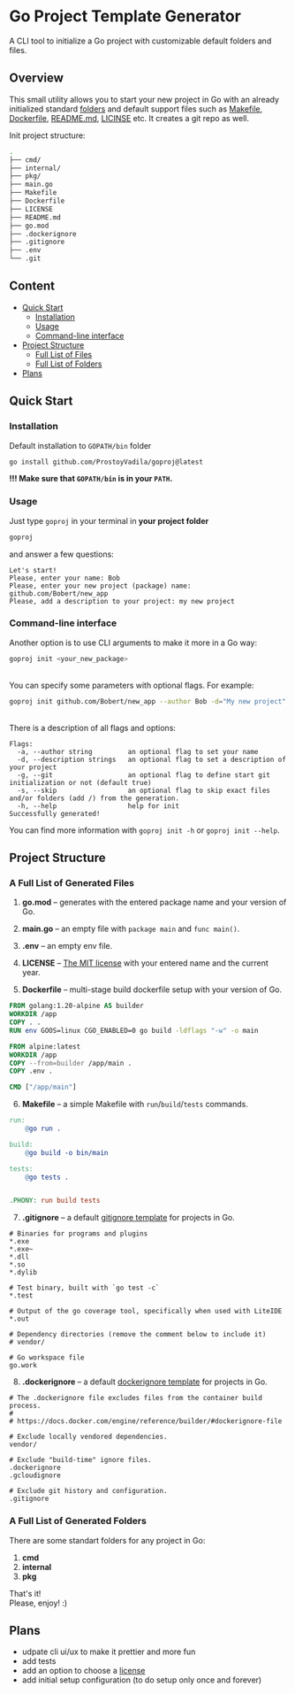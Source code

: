 # Go Project Template Generator

A CLI tool to initialize a Go project with customizable default folders and files.

## Overview

This small utility allows you to start your new project in Go with an already initialized standard [folders](#list-of-generated-folders) and default support files such as [Makefile](#list-of-generated-files), [Dockerfile](#list-of-generated-files), [README.md](#list-of-generated-files), [LICINSE](#list-of-generated-files) etc. It creates a git repo as well.

Init project structure:
```bash
.
├── cmd/
├── internal/
├── pkg/
├── main.go
├── Makefile
├── Dockerfile
├── LICENSE
├── README.md
├── go.mod
├── .dockerignore
├── .gitignore
├── .env
└── .git
```

## Content
- [Quick Start](#quick-start)
    - [Installation](#installation)
    - [Usage](#usage)
    - [Command-line interface](#command-line-interface)
- [Project Structure](#project-structure)
    - [Full List of Files](#a-full-list-of-generated-files)
    - [Full List of Folders](#a-full-list-of-generated-folders)
- [Plans](#plans)

## Quick Start

### Installation
Default installation to `GOPATH/bin` folder
```bash
go install github.com/ProstoyVadila/goproj@latest
```
**!!! Make sure that `GOPATH/bin` is in your `PATH`.**

### Usage
Just type `goproj` in your terminal in <b>your project folder</b>
```bash
goproj
```
and answer a few questions:
```
Let's start!
Please, enter your name: Bob
Please, enter your new project (package) name: github.com/Bobert/new_app
Please, add a description to your project: my new project 
```

### Command-line interface
Another option is to use CLI arguments to make it more in a Go way:
```bash
goproj init <your_new_package>
```
\
You can specify some parameters with optional flags. For example:
```bash
goproj init github.com/Bobert/new_app --author Bob -d="My new project" --skip="Dockerfile,.dokerignore,internal/,pkg/"
```
\
There is a description of all flags and options:
```
Flags:
  -a, --author string         an optional flag to set your name
  -d, --description strings   an optional flag to set a description of your project
  -g, --git                   an optional flag to define start git initialization or not (default true)
  -s, --skip                  an optional flag to skip exact files and/or folders (add /) from the generation.
  -h, --help                  help for init
Successfully generated!
  ```
You can find more information with `goproj init -h` or `goproj init --help`.

## Project Structure
### A Full List of Generated Files
1. **go.mod** – generates with the entered package name and your version of Go.

2. **main.go** – an empty file with `package main` and `func main()`.

3. **.env** – an empty env file.

4. **LICENSE** – [The MIT license](https://opensource.org/license/mit/) with your entered name and the current year.

5. **Dockerfile** – multi-stage build dockerfile setup with your version of Go.
```Dockerfile
FROM golang:1.20-alpine AS builder
WORKDIR /app
COPY . .
RUN env GOOS=linux CGO_ENABLED=0 go build -ldflags "-w" -o main

FROM alpine:latest 
WORKDIR /app
COPY --from=builder /app/main .
COPY .env .

CMD ["/app/main"]
```

6. **Makefile** – a simple Makefile with `run`/`build`/`tests` commands.
```Makefile
run:
	@go run .

build:
	@go build -o bin/main

tests:
	@go tests .


.PHONY: run build tests
```

7. **.gitignore** – a default [gitignore template](https://github.com/github/gitignore/blob/main/Go.gitignore) for projects in Go.
```gitignore
# Binaries for programs and plugins
*.exe
*.exe~
*.dll
*.so
*.dylib

# Test binary, built with `go test -c`
*.test

# Output of the go coverage tool, specifically when used with LiteIDE
*.out

# Dependency directories (remove the comment below to include it)
# vendor/

# Go workspace file
go.work
```

8. **.dockerignore** – a default [dockerignore template](https://github.com/GoogleCloudPlatform/golang-samples/blob/main/run/helloworld/.dockerignore) for projects in Go. 
```dockerignore
# The .dockerignore file excludes files from the container build process.
#
# https://docs.docker.com/engine/reference/builder/#dockerignore-file

# Exclude locally vendored dependencies.
vendor/

# Exclude "build-time" ignore files.
.dockerignore
.gcloudignore

# Exclude git history and configuration.
.gitignore
```

### A Full List of Generated Folders
There are some standart folders for any project in Go:
1. **cmd**
2. **internal**
3. **pkg**

That's it! \
Please, enjoy! :)

## Plans
- udpate cli ui/ux to make it prettier and more fun
- add tests
- add an option to choose a [license](https://choosealicense.com/)
- add initial setup configuration (to do setup only once and forever)
